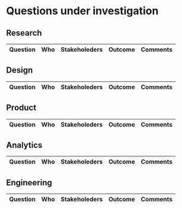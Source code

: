 # Questions under investigation

## Research
|Question|Who|Stakeholeders|Outcome|Comments|
|--------|---|-------------|-------|--------|

## Design
|Question|Who|Stakeholeders|Outcome|Comments|
|--------|---|-------------|-------|--------|

## Product
|Question|Who|Stakeholeders|Outcome|Comments|
|--------|---|-------------|-------|--------|

## Analytics
|Question|Who|Stakeholeders|Outcome|Comments|
|--------|---|-------------|-------|--------|

## Engineering
|Question|Who|Stakeholeders|Outcome|Comments|
|--------|---|-------------|-------|--------|


